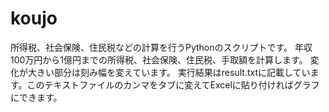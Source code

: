 # koujo
所得税、社会保険、住民税などの計算を行うPythonのスクリプトです。
年収100万円から1億円までの所得税、社会保険、住民税、手取額を計算します。
変化が大きい部分は刻み幅を変えています。
実行結果はresult.txtに記載しています。このテキストファイルのカンマをタブに変えてExcelに貼り付ければグラフにできます。
